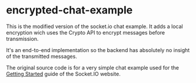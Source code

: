 # encrypted-chat-example

This is the modified version of the socket.io chat example. It adds a local
encryption wich uses the Crypto API to encrypt messages before transmission.

It's an end-to-end implementation so the backend has absolutely no insight
of the transmitted messages.

The original source code is for a very simple chat example used for 
the [Getting Started](http://socket.io/get-started/chat/) guide 
of the Socket.IO website.
